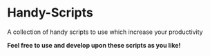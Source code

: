 # Handy-Scripts
A collection of handy scripts to use which increase your productivity

**Feel free to use and develop upon these scripts as you like!**
